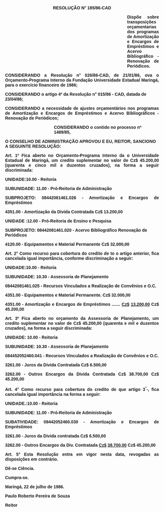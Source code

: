 <BODY>

<B><FONT FACE="Arial"><P ALIGN="CENTER">RESOLU&Ccedil;&Atilde;O N° 185/86-CAD</P>
<P ALIGN="CENTER"></P><DIR>
<DIR>
<DIR>
<DIR>
<DIR>
<DIR>
<DIR>
<DIR>
<DIR>
<DIR>

</B><P ALIGN="JUSTIFY">Disp&otilde;e sobre transposi&ccedil;&otilde;es or&ccedil;amentarias dos programas de Amortiza&ccedil;&atilde;o e Encargos de Empr&eacute;stimos e Acervo Bibliogr&aacute;fico - Renova&ccedil;&atilde;o de Peri&oacute;dicos.</P>
</DIR>
</DIR>
</DIR>
</DIR>
</DIR>
</DIR>
</DIR>
</DIR>
</DIR>
</DIR>

<P ALIGN="JUSTIFY">CONSIDERANDO a Resolu&ccedil;&atilde;o n° 026/86-CAD, de 21/01/86, ova o Or&ccedil;amento-Programa Interno da Funda&ccedil;&atilde;o Universidade Estadual Maring&aacute;, para o exerc&iacute;cio financeiro de 1986;</P>
<P>CONSIDERANDO o artigo 4º da Resolu&ccedil;&atilde;o n° 015/86 - CAD, datada de 23/04/86;</P>
<P ALIGN="JUSTIFY">CONSIDERANDO a necessidade de ajustes or&ccedil;ament&aacute;rios nos programas de Amortiza&ccedil;&atilde;o e Encargos de Empr&eacute;stimos e Acervo Bibliogr&aacute;ficos - Renova&ccedil;&atilde;o de Peri&oacute;dicos;</P><DIR>
<DIR>
<DIR>
<DIR>

<P>CONSIDERANDO o contido no processo nº 1489/85,</P>
</DIR>
</DIR>
</DIR>
</DIR>

<B><P>O CONSELHO DE ADMINISTRA&Ccedil;&Atilde;O APROVOU E EU, REITOR, SANCIONO A SEGUINTE RESOLU&Ccedil;&Atilde;O:</P>

<P ALIGN="JUSTIFY">Art. 1º</B>  Fica aberto no Or&ccedil;amento-Programa Interno da o Universidade Estadual de Maring&aacute;, um credito suplementar no valor de Cz$<B> </B>45.200,00 (quarenta e cinco mil e duzentos cruzados), na forma a seguir discriminada:</P>
<P>UNIDADE:10.00 - Reitoria</P>
<P>SUBUNIDADE: 11.00 - Pr&oacute;-Reitoria de Administra&ccedil;&atilde;o</P>
<P ALIGN="JUSTIFY">SUBPROJETO: 08442081461.026 - Amortiza&ccedil;&atilde;o e Encargos de Empr&eacute;stimos</P>
<P>4351.00 - Amortiza&ccedil;&atilde;o da Divida Contratada                 Cz$ 13.200,00</P>
<P>UNIDADE :12.00 - Pr&oacute;-Reitoria de Ensino e Pesquisa</P>
<P>SUBPROJETO: 08442081461.020 - Acervo Bibliogr&aacute;fico Renova&ccedil;&atilde;o de Peri&oacute;dicos</P>
<P>4120.00 - Equipamentos e Material Permanente  &#9;Cz$ 32.000,00</P>
<B><P ALIGN="JUSTIFY">Art. 2°</B>  Como recurso para cobertura do credito de to o artigo anterior, fica cancelada igual import&acirc;ncia, conforme  discrimina&ccedil;&atilde;o a seguir:</P>
<P>UNIDADE:10.00 - Reitoria</P>
<P>SUBUNIDADE: 10.30 - Assessoria de Planejamento</P>
<P ALIGN="JUSTIFY">08442081461.025 - Recursos Vinculados a Realiza&ccedil;&atilde;o de Conv&ecirc;nios e O.C. </P>
<P ALIGN="JUSTIFY">4351.00 - Equipamentos e Material Permanente. Cz$ 32.000,00 </P>
<P ALIGN="JUSTIFY">4351.00 - Amortiza&ccedil;&atilde;o e Encargos de Empr&eacute;stimos ....... <U>Cz$</U> <U>13.200,00</U> Cz$ 45.200,00</P>
<B><P ALIGN="JUSTIFY">Art. 3º</B>  Fica aberto no or&ccedil;amento da Assessoria de Planejamento, um credito suplementar no valor de Cz$ 45.200,00 (quarenta e mil e duzentos cruzados), na forma a seguir discriminada: </P>
<P ALIGN="JUSTIFY">UNIDADE: 10.00 - Reitoria</P>
<P>SUBUNIDADE: 10.30 - Assessoria de Planejamento</P>
<P ALIGN="JUSTIFY">084452052460.041 - Recursos Vinculados a Realiza&ccedil;&atilde;o de Conv&ecirc;nios e O.C.</P>
<P ALIGN="JUSTIFY">3261.00 - Juros da Divida Contratada&#9;Cz$ 6.500,00 </P>
<P ALIGN="JUSTIFY">3262.00 - Outros Encargos da Divida Contratada  &#9;Cz$ 38.700,00 Cz$ 45.200,00</P>
<B><P ALIGN="JUSTIFY">Art. 4°</B>  Como recurso para cobertura do credito de que artigo 3<SUP>°</SUP>-, fica cancelada igual import&acirc;ncia na forma a seguir: </P>
<P ALIGN="JUSTIFY">UNIDADE.:10.00 - Reitoria</P>
<P ALIGN="JUSTIFY">SUBUNIDADE: 11.00 - Pr&oacute;-Reitoria de Administra&ccedil;&atilde;o</P>
<P ALIGN="JUSTIFY">SUBATIVIDADE: 08442052460.030 - Amortiza&ccedil;&atilde;o e Encargos de Empr&eacute;stimos</P>
<P ALIGN="JUSTIFY">3261.00 - Juros da Divida contratada&#9;Cz$ 6.500,00</P>
<P ALIGN="JUSTIFY">3262.00 - Outros Encargos da Div. Contratada <U>Cz$</U> <U>38.700,00</U> Cz$ 45.200,00</P>
<B><P ALIGN="JUSTIFY">Art. 5°</B>  Esta Resolu&ccedil;&atilde;o entra em vigor nesta data, revogadas as disposi&ccedil;&otilde;es em contr&aacute;rio.</P>
<P ALIGN="JUSTIFY">D&ecirc;-se Ci&ecirc;ncia.</P>
<P ALIGN="JUSTIFY">Cumpra-se.</P>
<P ALIGN="JUSTIFY">Maring&aacute;, 22 de julho de 1986.</P>
<P ALIGN="JUSTIFY"></P>
<P ALIGN="JUSTIFY">Paulo Roberto Pereira de Souza</P>
<P ALIGN="JUSTIFY">Reitor</P>
<P ALIGN="JUSTIFY"></P>
<P ALIGN="JUSTIFY">&nbsp;</P></FONT></BODY>

